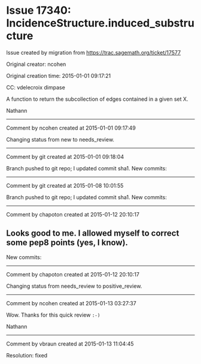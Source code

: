 # Issue 17340: IncidenceStructure.induced_substructure

Issue created by migration from https://trac.sagemath.org/ticket/17577

Original creator: ncohen

Original creation time: 2015-01-01 09:17:21

CC:  vdelecroix dimpase

A function to return the subcollection of edges contained in a given set X.

Nathann


---

Comment by ncohen created at 2015-01-01 09:17:49

Changing status from new to needs_review.


---

Comment by git created at 2015-01-01 09:18:04

Branch pushed to git repo; I updated commit sha1. New commits:


---

Comment by git created at 2015-01-08 10:01:55

Branch pushed to git repo; I updated commit sha1. New commits:


---

Comment by chapoton created at 2015-01-12 20:10:17

Looks good to me. I allowed myself to correct some pep8 points (yes, I know).
----
New commits:


---

Comment by chapoton created at 2015-01-12 20:10:17

Changing status from needs_review to positive_review.


---

Comment by ncohen created at 2015-01-13 03:27:37

Wow. Thanks for this quick review `:-)`

Nathann


---

Comment by vbraun created at 2015-01-13 11:04:45

Resolution: fixed
